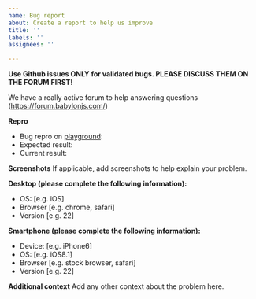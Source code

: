 ```yaml
---
name: Bug report
about: Create a report to help us improve
title: ''
labels: ''
assignees: ''

---
```


**Use Github issues ONLY for validated bugs. PLEASE DISCUSS THEM ON THE FORUM FIRST!**

We have a really active forum to help answering questions (https://forum.babylonjs.com/)

**Repro**
- Bug repro on [playground](https://playground.babylonjs.com):
- Expected result:
- Current result:

**Screenshots**
If applicable, add screenshots to help explain your problem.

**Desktop (please complete the following information):**
 - OS: [e.g. iOS]
 - Browser [e.g. chrome, safari]
 - Version [e.g. 22]

**Smartphone (please complete the following information):**
 - Device: [e.g. iPhone6]
 - OS: [e.g. iOS8.1]
 - Browser [e.g. stock browser, safari]
 - Version [e.g. 22]

**Additional context**
Add any other context about the problem here.
